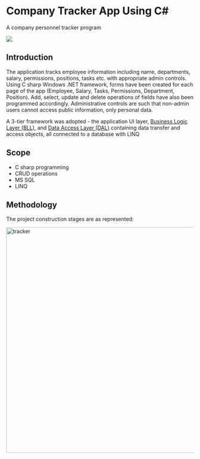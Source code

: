 # Company Tracker App Using C#

A company personnel tracker program 

![](https://github.com/gregoryoffodum/Company-Tracker-App/blob/master/tracker%20app.gif)

## Introduction

The application tracks employee information including name, departments, salary, permissions, positions, tasks etc. with appropriate admin controls. 
Using C sharp Windows .NET framework, forms have been created for each page of the app (Employee, Salary, Tasks, Permissions, Department, Position). Add, select, update and
delete operations of fields have also been programmed accordingly. Administrative controls are such that non-admin users cannot access public information, only personal data.

A 3-tier framework was adopted - the application UI layer, [Business Logic Layer (BLL)](https://github.com/gregoryoffodum/Company-Tracker-App/tree/master/BLL), 
and [Data Access Layer (DAL)](https://github.com/gregoryoffodum/Company-Tracker-App/tree/master/DAL) containing data transfer and access objects, all connected to a database
with LINQ 

## Scope

- C sharp programming
- CRUD operations
- MS SQL
- LINQ

## Methodology

The project construction stages are as represented:

<img width="605" alt="tracker" src="https://user-images.githubusercontent.com/78843321/156552884-d9a774c1-cd43-4dae-ae15-2d6cf3377a08.PNG">

